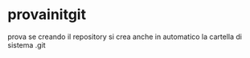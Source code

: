 # provainitgit
prova se creando il repository si crea anche in automatico la cartella di sistema .git
